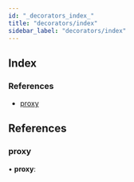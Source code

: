 ```yaml
---
id: "_decorators_index_"
title: "decorators/index"
sidebar_label: "decorators/index"
---
```


## Index

### References

* [proxy](_decorators_index_.md#proxy)

## References

###  proxy

• **proxy**:
